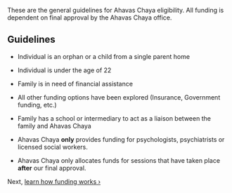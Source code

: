 These are the general guidelines for Ahavas Chaya eligibility.
All funding is dependent on final approval by the Ahavas Chaya office.

## Guidelines

* Individual is an orphan or a child from a single parent home
* Individual is under the age of 22
* Family is in need of financial assistance
* All other funding options have been explored (Insurance, Government funding, etc.)
* Family has a school or intermediary to act as a liaison between the family and Ahavas Chaya

* Ahavas Chaya **only** provides funding for psychologists, psychiatrists or licensed social workers.
* Ahavas Chaya only allocates funds for sessions that have taken place **after** our final approval.

Next, [learn how funding works ›](/how-funding-works)